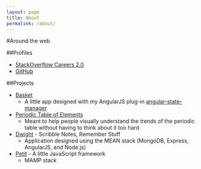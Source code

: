 ```yaml
---
layout: page
title: About
permalink: /about/
---
```


#Around the web

##Profiles
- <a href="http://careers.stackoverflow.com/joshbeam">StackOverflow Careers 2.0</a>
- <a href="https://github.com/joshbeam/">GitHub</a>

##Projects
- <a href="http://joshbeam.github.io/Basket">Basket</a>
  - A little app designed with my AngularJS plug-in <a href="http://github.com/joshbeam/angular-state-manager">angular-state-manager</a>
- <a href="http://periodictable.herokuapp.com">Periodic Table of Elements</a>
  - Meant to help people visually understand the trends of the periodic table without having to think about it too hard
- <a href="https://whiteboardapp.herokuapp.com">Dwight</a> - Scribble Notes, Remember Stuff
  - Application designed using the MEAN stack (MongoDB, Express, AngularJS, and Node.js)
- <a href="http://www.petitjs.com">Petit</a> - A little JavaScript framework
  - MAMP stack